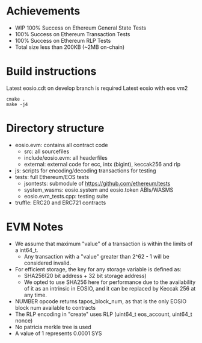 # Achievements
- WIP 100% Success on Ethereum General State Tests
- 100% Success on Ethereum Transaction Tests
- 100% Success on Ethereum RLP Tests
- Total size less than 200KB (~2MB on-chain)

# Build instructions
Latest eosio.cdt on develop branch is required
Latest eosio with eos vm2

```
cmake .
make -j4
```

# Directory structure
- eosio.evm: contains all contract code
  - src: all sourcefiles
  - include/eosio.evm: all headerfiles
  - external: external code for ecc, intx (bigint), keccak256 and rlp
- js: scripts for encoding/decoding transactions for testing
- tests: full Ethereum/EOS tests
  - jsontests: submodule of https://github.com/ethereum/tests
  - system_wasms: eosio.system and eosio.token ABIs/WASMS
  - eosio.evm_tests.cpp: testing suite
- truffle: ERC20 and ERC721 contracts

# EVM Notes
- We assume that maximum "value" of a transaction is within the limits of a int64_t.
  - Any transaction with a "value" greater than 2^62 - 1 will be considered invalid.
- For efficient storage, the key for any storage variable is defined as:
  - SHA256(20 bit address + 32 bit storage address)
  - We opted to use SHA256 here for performance due to the availability of it as an intrinsic in EOSIO, and it can be replaced by Keccak 256 at any time.
- NUMBER opcode returns tapos_block_num, as that is the only EOSIO block num available to contracts
- The RLP encoding in "create" uses RLP (uint64_t eos_account, uint64_t nonce)
- No patricia merkle tree is used
- A value of 1 represents 0.0001 SYS